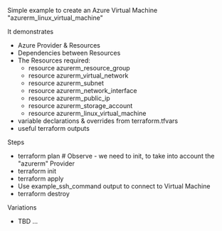 
Simple example to create an Azure Virtual Machine "azurerm_linux_virtual_machine"

It demonstrates
- Azure Provider & Resources
- Dependencies between Resources
- The Resources required:
  - resource azurerm_resource_group
  - resource azurerm_virtual_network
  - resource azurerm_subnet
  - resource azurerm_network_interface
  - resource azurerm_public_ip
  - resource azurerm_storage_account
  - resource azurerm_linux_virtual_machine
- variable declarations & overrides from terraform.tfvars
- useful terraform outputs

Steps
- terraform plan  # Observe - we need to init, to take into account the "azurerm" Provider
- terraform init
- terraform apply
- Use example_ssh_command output to connect to Virtual Machine
- terraform destroy

Variations
- TBD ...

